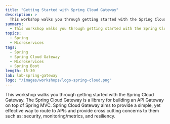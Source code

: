 ```yaml
---
title: "Getting Started with Spring Cloud Gateway"
description: >
  This workshop walks you through getting started with the Spring Cloud Gateway.
summary:
  - This workshop walks you through getting started with the Spring Cloud Gateway.
topics:
  - Spring
  - Microservices
tags:
  - Spring
  - Spring Cloud Gateway
  - Microservices
  - Spring Boot
length: 15-30
lab: lab-spring-gateway
logo: "/images/workshops/logo-spring-cloud.png"
---
```


This workshop walks you through getting started with the Spring Cloud Gateway. The Spring Cloud Gateway is a library for building an API Gateway on top of Spring MVC. Spring Cloud Gateway aims to provide a simple, yet effective way to route to APIs and provide cross cutting concerns to them such as: security, monitoring/metrics, and resiliency.
